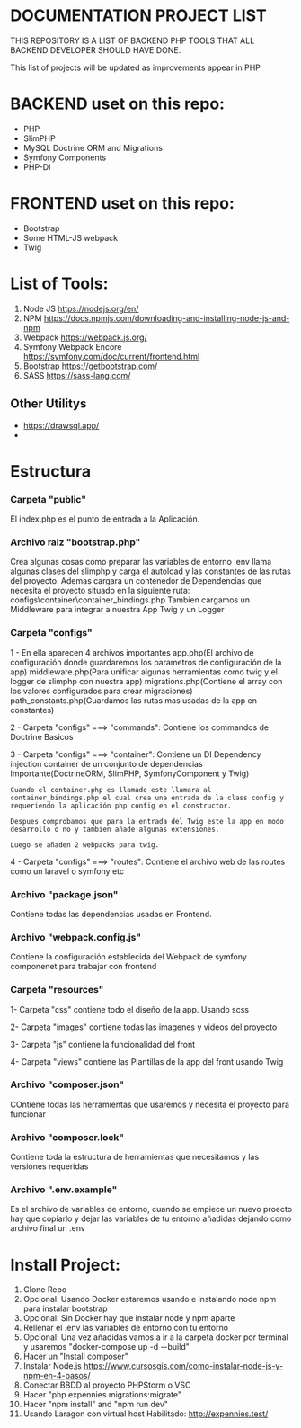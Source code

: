 # DOCUMENTATION PROJECT LIST
 THIS REPOSITORY IS A LIST OF BACKEND PHP TOOLS THAT ALL BACKEND DEVELOPER SHOULD HAVE DONE.

 This list of projects will be updated as improvements appear in PHP

# BACKEND uset on this repo:
 - PHP
 - SlimPHP
 - MySQL Doctrine ORM and Migrations
 - Symfony Components
 - PHP-DI

# FRONTEND uset on this repo:
 - Bootstrap
 - Some HTML-JS webpack
 - Twig



# List of Tools:

 1) Node JS https://nodejs.org/en/
 2) NPM https://docs.npmjs.com/downloading-and-installing-node-js-and-npm
 3) Webpack https://webpack.js.org/
 4) Symfony Webpack Encore https://symfony.com/doc/current/frontend.html
 5) Bootstrap https://getbootstrap.com/
 6) SASS https://sass-lang.com/

## Other Utilitys

 - https://drawsql.app/ 
 - 


 # Estructura

 ### Carpeta "public"

 El index.php es el punto de entrada a la Aplicación.

 ### Archivo raiz "bootstrap.php"

 Crea algunas cosas como preparar las variables de entorno .env llama algunas clases del slimphp y carga el autoload y las constantes de las rutas del proyecto.
 Ademas cargara un contenedor de Dependencias que necesita el proyecto situado en la siguiente ruta: configs\container\container_bindings.php
 Tambien cargamos un Middleware para integrar a nuestra App Twig y un Logger

### Carpeta "configs"

1 - En ella aparecen 4 archivos importantes app.php(El archivo de configuración donde guardaremos los parametros de configuración de la app)
                                        middleware.php(Para unificar algunas herramientas como twig y el logger de slimphp con nuestra app)
                                        migrations.php(Contiene el array con los valores configurados para crear migraciones)
                                        path_constants.php(Guardamos las rutas mas usadas de la app en constantes)

2 - Carpeta "configs" ===> "commands":
    Contiene los commandos de Doctrine Basicos

3 - Carpeta "configs" ===> "container":
    Contiene un DI Dependency injection container de un conjunto de dependencias Importante(DoctrineORM, SlimPHP, SymfonyComponent y Twig)

    Cuando el container.php es llamado este llamara al container_bindings.php el cual crea una entrada de la class config y requeriendo la aplicación php config en el constructor.

    Despues comprobamos que para la entrada del Twig este la app en modo desarrollo o no y tambien añade algunas extensiones.

    Luego se añaden 2 webpacks para twig.

4 - Carpeta "configs" ===> "routes":
    Contiene el archivo web de las routes como un laravel o symfony etc

### Archivo "package.json"

Contiene todas las dependencias usadas en Frontend.

### Archivo "webpack.config.js"

Contiene la configuración establecida del Webpack de symfony componenet para trabajar con frontend

### Carpeta "resources"

1- Carpeta "css" contiene todo el diseño de la app. Usando scss

2- Carpeta "images" contiene todas las imagenes y videos del proyecto

3- Carpeta "js" contiene la funcionalidad del front

4- Carpeta "views" contiene las Plantillas de la app del front usando Twig

### Archivo "composer.json"

COntiene todas las herramientas que usaremos y necesita el proyecto para funcionar

### Archivo "composer.lock"

Contiene toda la estructura de herramientas que necesitamos y las versiónes requeridas

### Archivo ".env.example"

Es el archivo de variables de entorno, cuando se empiece un nuevo proecto hay que copiarlo y dejar las variables de tu entorno añadidas dejando como archivo final un .env


# Install Project:

1) Clone Repo
2) Opcional: Usando Docker estaremos usando e instalando node npm para instalar bootstrap
3) Opcional: Sin Docker hay que instalar node y npm aparte
4) Rellenar el .env las variables de entorno con tu entorno
5) Opcional: Una vez añadidas vamos a ir a la carpeta docker por terminal y usaremos "docker-compose up -d --build"
6) Hacer un "Install composer"
7) Instalar Node.js https://www.cursosgis.com/como-instalar-node-js-y-npm-en-4-pasos/
8) Conectar BBDD al proyecto PHPStorm o VSC
9) Hacer "php expennies migrations:migrate"
10) Hacer "npm install" and "npm run dev"
11) Usando Laragon con virtual host Habilitado: http://expennies.test/
